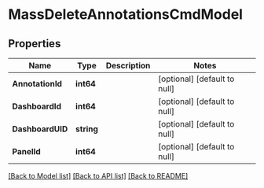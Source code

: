 # MassDeleteAnnotationsCmdModel

## Properties
Name | Type | Description | Notes
------------ | ------------- | ------------- | -------------
**AnnotationId** | **int64** |  | [optional] [default to null]
**DashboardId** | **int64** |  | [optional] [default to null]
**DashboardUID** | **string** |  | [optional] [default to null]
**PanelId** | **int64** |  | [optional] [default to null]

[[Back to Model list]](../README.md#documentation-for-models) [[Back to API list]](../README.md#documentation-for-api-endpoints) [[Back to README]](../README.md)


